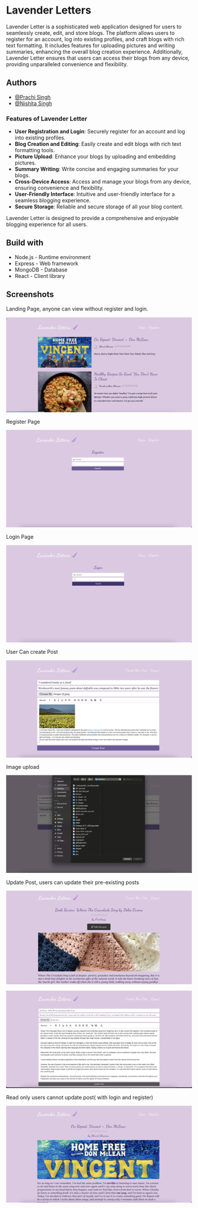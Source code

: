 
# Lavender Letters

Lavender Letter is a sophisticated web application designed for users to seamlessly create, edit, and store blogs. The platform allows users to register for an account, log into existing profiles, and craft blogs with rich text formatting. It includes features for uploading pictures and writing summaries, enhancing the overall blog creation experience. Additionally, Lavender Letter ensures that users can access their blogs from any device, providing unparalleled convenience and flexibility.




## Authors

- [@Prachi Singh](https://github.com/Prachi309)
- [@Nishita Singh](https://github.com/nishitasinghhh)




### Features of Lavender Letter

- **User Registration and Login**: Securely register for an account and log into existing profiles.
- **Blog Creation and Editing**: Easily create and edit blogs with rich text formatting tools.
- **Picture Upload**: Enhance your blogs by uploading and embedding pictures.
- **Summary Writing**: Write concise and engaging summaries for your blogs.
- **Cross-Device Access**: Access and manage your blogs from any device, ensuring convenience and flexibility.
- **User-Friendly Interface**: Intuitive and user-friendly interface for a seamless blogging experience.
- **Secure Storage**: Reliable and secure storage of all your blog content.

Lavender Letter is designed to provide a comprehensive and enjoyable blogging experience for all users.
## Build with
- Node.js - Runtime environment
- Express - Web framework
- MongoDB - Database
- React - Client library


## Screenshots
Landing Page, anyone can view without register and login.

![Image Alt](https://github.com/NishitaPrachi/Lavender-Letters/blob/6a9974c3be180bb30e9c825dcfdc3b26974b9a0c/lavender%20screenshots/Screenshot%202024-07-13%20at%204.10.06%20PM.png)


Register Page

![Image Alt](https://github.com/NishitaPrachi/Lavender-Letters/blob/66d2c145620e7c5c8c0ddac4fff51137f1bc4fe0/lavender%20screenshots/Screenshot%202024-07-13%20at%204.11.33%20PM.png)


Login Page

![Image Alt](https://github.com/NishitaPrachi/Lavender-Letters/blob/66d2c145620e7c5c8c0ddac4fff51137f1bc4fe0/lavender%20screenshots/Screenshot%202024-07-13%20at%204.12.07%20PM.png)


User Can create Post 

![Image Alt](https://github.com/NishitaPrachi/Lavender-Letters/blob/66d2c145620e7c5c8c0ddac4fff51137f1bc4fe0/lavender%20screenshots/Screenshot%202024-07-13%20at%204.20.35%20PM.png)


Image upload

![Image Alt](https://github.com/NishitaPrachi/Lavender-Letters/blob/66d2c145620e7c5c8c0ddac4fff51137f1bc4fe0/lavender%20screenshots/Screenshot%202024-07-13%20at%204.18.58%20PM.png)


Update Post, users can update their pre-existing posts

![Image Alt](https://github.com/NishitaPrachi/Lavender-Letters/blob/66d2c145620e7c5c8c0ddac4fff51137f1bc4fe0/lavender%20screenshots/Screenshot%202024-07-13%20at%204.15.16%20PM.png)

![Image Alt](https://github.com/NishitaPrachi/Lavender-Letters/blob/66d2c145620e7c5c8c0ddac4fff51137f1bc4fe0/lavender%20screenshots/Screenshot%202024-07-13%20at%204.21.09%20PM.png)


Read only users cannot update post( with login and register)

![Image Alt](https://github.com/NishitaPrachi/Lavender-Letters/blob/66d2c145620e7c5c8c0ddac4fff51137f1bc4fe0/lavender%20screenshots/Screenshot%202024-07-13%20at%204.14.10%20PM.png)

